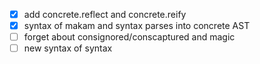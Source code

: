- [x] add concrete.reflect and concrete.reify
- [x] syntax of makam and syntax parses into concrete AST
- [ ] forget about consignored/conscaptured and magic
- [ ] new syntax of syntax
